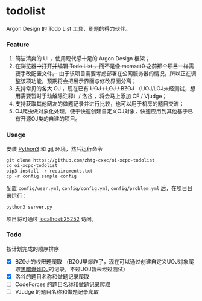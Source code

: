 # todolist
Argon Design 的 Todo List 工具，刷题的得力伙伴。

### Feature

1. 简洁清爽的 UI ，使用现代感十足的 Argon Design 框架；
2. ~~在浏览器中打开并编辑 Todo List ，而不是像 memset0 之前那个项目一样需要手改配置文件。~~ 由于该项目需要考虑部署在公网服务器的情况，所以正在调整该项功能，预期将会把展示界面与修改界面分离；
3. 支持常见的各大 OJ ，现在已有 ~~UOJ / LOJ / BZOJ~~ （UOJ/LOJ未经测试，想用需要暂时手动解除注释）/ 洛谷 ，将会马上添加 CF / Vjudge；
4. 支持获取其他网友的做题记录并进行比较，也可以用于机房的题目交流；
5. OJ爬虫做对象化处理，便于快速创建自定义OJ对象，快速应用到其他基于已有开源OJ类的自建的项目。

### Usage

安装 [Python3](https://www.baidu.com/s?wd=安装python3教程) 和 [git](https://www.baidu.com/s?wd=安装git教程) 环境，然后运行命令

```shell
git clone https://github.com/zhtg-cxxc/oi-xcpc-todolist
cd oi-xcpc-todolist
pip3 install -r requirements.txt
cp -r config.sample config
```

配置 `config/user.yml`, `config/config.yml`, `config/problem.yml` 后，在项目目录运行：

```shell
python3 server.py
```

项目将可通过 [localhost:25252](http://localhost:25252) 访问。

### Todo

按计划完成的顺序排序

* [x] ~~BZOJ 的权限题爬取~~ （BZOJ早爆炸了，现在可以通过创建自定义UOJ对象爬取[黑暗爆炸OJ](https://darkbzoj.cc/)的记录，不过UOJ暂未经过测试）
* [x] 洛谷的题目名称和做题记录爬取
* [ ] CodeForces 的题目名称和做题记录爬取
* [ ] VJudge 的题目名称和做题记录爬取